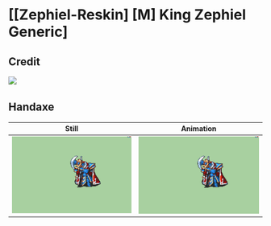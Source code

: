 # [\[Zephiel-Reskin\] \[M\] King Zephiel Generic]

## Credit

<img src="./Credits.png" />
	
## Handaxe

| Still | Animation |
| :---: | :-------: |
| ![Handaxe still](./Handaxe_000.png) | ![Handaxe animation](./Handaxe.gif) |
